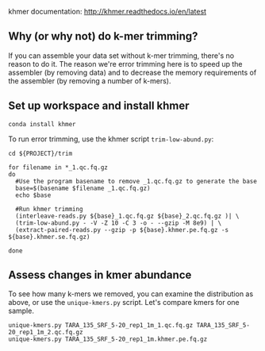 
khmer documentation: http://khmer.readthedocs.io/en/latest

## Why (or why not) do k-mer trimming?

If you can assemble your data set without k-mer trimming, there's no
reason to do it.  The reason we're error trimming here is to speed up
the assembler (by removing data) and to decrease the memory requirements
of the assembler (by removing a number of k-mers).

## Set up workspace and install khmer 

```
conda install khmer
```

To run error trimming, use the khmer script `trim-low-abund.py`:

```
cd ${PROJECT}/trim

for filename in *_1.qc.fq.gz
do
  #Use the program basename to remove _1.qc.fq.gz to generate the base
  base=$(basename $filename _1.qc.fq.gz)
  echo $base

  #Run khmer trimming
  (interleave-reads.py ${base}_1.qc.fq.gz ${base}_2.qc.fq.gz )| \
  (trim-low-abund.py - -V -Z 10 -C 3 -o - --gzip -M 8e9) | \ 
  (extract-paired-reads.py --gzip -p ${base}.khmer.pe.fq.gz -s ${base}.khmer.se.fq.gz)

done
```

## Assess changes in kmer abundance

To see how many k-mers we removed, you can examine the distribution as above,
or use the `unique-kmers.py` script. Let's compare kmers for one sample.

```
unique-kmers.py TARA_135_SRF_5-20_rep1_1m_1.qc.fq.gz TARA_135_SRF_5-20_rep1_1m_2.qc.fq.gz
unique-kmers.py TARA_135_SRF_5-20_rep1_1m.khmer.pe.fq.gz
```  

